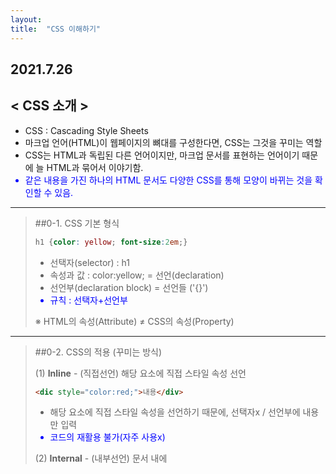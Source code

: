 ```yaml
---
layout: 
title:  "CSS 이해하기"
---
```


## 2021.7.26


## **< CSS 소개 >**
- CSS : Cascading Style Sheets
- 마크업 언어(HTML)이 웹페이지의 뼈대를 구성한다면, CSS는 그것을 꾸미는 역할
- CSS는 HTML과 독립된 다른 언어이지만, 마크업 문서를 표현하는 언어이기 때문에 늘 HTML과 묶어서 이야기함.
- 같은 내용을 가진 하나의 HTML 문서도 다양한 CSS를 통해 모양이 바뀌는 것을 확인할 수 있음.

* * * 

> ##0-1. CSS 기본 형식
> 
>  ```css
>  h1 {color: yellow; font-size:2em;}
>  ```
> 
> - 선택자(selector) : h1
> - 속성과 값 : color:yellow;  = 선언(declaration)
> - 선언부(declaration block) = 선언들 ('{}')
> - 규칙 : 선택자+선언부
> 
>  ※ HTML의 속성(Attribute) ≠ CSS의 속성(Property)
 
 * * *
 
>  ##0-2. CSS의 적용 (꾸미는 방식)
>  
>  (1) **Inline** - (직접선언) 해당 요소에 직접 스타일 속성 선언
>  ```html
>  <dic style="color:red;">내용</div>
>  ```
>  - 해당 요소에 직접 스타일 속성을 선언하기 때문에, 선택자x / 선언부에 내용만 입력
>  - 코드의 재활용 불가(자주 사용x)
>  
>  
>  (2) **Internal** - (내부선언) 문서 내에 <style> 요소로 속성 적용
>  ```css
>  <style> div {color:red;} </style>
>  ```
>  - 문서의 ```<head>```에 ```<style>```요소를 선언하여 모든 ```<div>```에 같은 스타일 규칙 적용
>  - 하지만, 페이지가 많고 스타일 규칙 내용이 많아 모든 페이지마다 저마다의 규칙을 선언하기는 쉽지 않음.
>   
>   
>  (3) **External** - (외부선언) 외부 스타일 시트 파일 연결
>  ```css
>  div {color:red;}     /*외부 스타일 시트 파일*/
>  <link rel="stylesheet" href="css/style.css">
>  ```
>  - 외부 스타일 시트란, 스타일 규칙들을 별도의 외부 파일에 담아 넣은 것 (확장자 .css)
>  - 외부 스타일 시트 방식이면, 많은 페이지가 있더라도 이 한 줄로 모든 페이지에 같은 스타일 적용 가능.
>  - **rel 속성** : 연결되는 파일이 문서와 어떤 관계인지를 명시하는 속성으로, CSS파일은 'stylesheet'라고 적어야 함.
>  
>   
>  (4) **Import** - (불러오기) 
>   
> ```css
> @import url("css/style.css");
>  ```
>   
>  - 스타일 시트 내에 다른 스타일 시트 파일을 불러오는 방식
>  - <style> 내부 상단이나 외부 스타일 시트 파일 상단에 선언하는데 거의 사용x

 * * *
  
## 1. CSS 문법 - 기본 선택자 (요소, 태그) - '*'
```css
h1 {color: yellow;}
* {color: yellow;}
h1,h2,h3,h4,h5,h6 {color: yellow; font-size:2em;}
```
- 선택자 부분에 들어가는 것에 따라 '요소 선택자', '태그 선택자'라고도 불림.
- 전체 선택자, ```*```(별표, asterisk)를 통해 문서 내에 있는 모든 요소를 선택할 수 있어 매우 편리하지만, 성능이 좋지 않아 사용을 지양함.
- 선택자끼리, 선언끼리 그룹화 가능.

1-2. CSS 문법 - class 선택자 - '.'
```css, html
.foo {font-size: 30px;}
.bar {color: blue;}

<p class="foo">내용</p>
<p class ="foo bar">내용</p>
```
- 기본 선택자만 쓰면 같은 요소끼리는 같은 스타일 규칙이 적용되는 단점이 있음.
- 이에, 요소에 구애받지 않고 스타일을 적용하는 가장 일반적인 방법이 class 선택자.
- HTML의 요소에 class 속성을 추가하여(여러개 가능) CSS에서 그 속성 값(foo)을 선택자를 지정.
- 클래스 선택자를 쓸 때는, 맨 앞에 .(마침표)를 찍어야 함.

1-3. CSS 문법 - id 선택자 - '#'
```css, html
#bar {background-color: yellow;}

<p id="bar">내용</p>
```
- class 선택자와 비슷하며, class 속성 대신 id 속성을 쓰면 됨.
- class 선택자와의 가장 큰 차이점은, class와 달리 id는 문서 내에서 유일해야한다는 점임.
- 즉, id 선택자로 규칙을 적용할 수 있는 요소는 단 하나뿐.

1-4. CSS 문법 - 선택자의 조합
```css
  p.bar{...}         /* 요소 + class */
  .foo.bar{...}      /* class + class */
  #foo.bar{...}      /* id + class */
```

1-5. CSS 문법 - 속성 선택자
  (1) 단순 속성으로 선택 : [속성의 이름]
  ```css, html
  p[class] { color: silver; }   /* class속성이 있는 <p>요소에 모두 적용 */
  p[class][id] { text-decoration: underline; }  /* class, id 속성 둘다 있는 <p>요소에 모두 적용 */
  
  <p class="foo">Hello</p>
  <p class="bar">CSS</p>
  <p class="baz" id="title">HTML</p>
  ```
  
  (2) 정확한 속성으로 선택 : [속성의 이름="속성의 값"]
  ```css
  p[class="foo"] { color: silver; }
  p[id="title"] { text-decoration: underline; }
  ```
  
  (3) 부분 속성값으로 선택
- [class~="color"] : class 속성의 값이 공백으로 구분한 "color" 단어(오직 color만, colorful 안됨)가 포함되는 요소 선택
- [class^="color"] : class 속성의 값이 "color"로 시작하는 요소 선택
- [class$="color"] : class 속성의 값이 "color"로 끝나는 요소 선택
- [class*="color"] : class 속성의 값이 "color" 문자가 포함되는 요소 선택

  
1-6. 문서 구조 관련 선택자
  : 문서의 구조를 이해하려면 '부모와 자식 관계(바로 위, 바로 아래)'와 '조상과 자손 관계(위로 쭉, 아래로 쭉)', '형제관계(동등한 레벨)', '인접한 형제 관계(동등한 레벨 중에서 앞뒤로 나올 때)'가 있음을 알아야 함.
  
  (1) 자손 선택자 - ' '(공백)
  ```css
  div span { color: red; }
  ```
  : <div>의 자손 요소인 <span>을 선택하는 선택자임.
  
  (2) 자식 선택자 - '>'(꺽쇠 기호)
  ```css
  div > h1 {color:red;}
  ```
  : <div>의 자식 요소인 <h1>을 선택하는 선택자임.
  
  (3) 인접 형제 선택자 - '+'
  ```css
  div + p {color:red;}
  ```
  : <div>와 인접한 형제 관계인 <p>선택
  
  +응용)
  ```css
  body > div table + ul { ... }
  /* body요소의 자식인 div요소의 자손인 table요소의 인접한 형제 관계인 ul 선택 */
  ```
   
  
  
2-1. CSS 문법 - 가상 선택자 - 1. 가상 클래스 - ':'(콜론 기호)
  - 가상 선택자에는 가상 클래스와 가상 요소가 있음.
  - 가상 클래스란(pseudo class), 흔하게 사용되는 여러 동작 패턴에 대하여 미리 정해놓은 스타일이 적용되도록 약속된 보이지 않는 클래스임.
  
  (1) 문서 구조 관련된 가상 클래스 
  - :first-child : 첫 번째 자식 요소 선택
  - :last-child : 마지막 자식 요소 선택
  ```css, html
  <ul>
    <li>HTML</li>
    <li>CSS</li>
    <li>JS</li>
  </ul>
  li:first-child { color: red; }
  li:last-child { color: blue; }
  ```
  
  (2) 앵커 요소와 관련된 가상 클래스
  - :link : 하이퍼링크(앵커 요소 내의 href 속성)이면서 아직 방문하지 않은 앵커
  - :visited : 이미 방문한 하이퍼링크를 의미
  ```css
  a:link { color: blue; }
  a:visited { color: gray; }
  ```
  
  (3) 사용자 동작과 관련된 가상 클래스
  - :focus: 현재 입력 초점(입력 폼에 마우스 클릭이나 키보드 탭 키로 요소 탐색)을 가진 요소에 적용
  - :hover: 마우스 포인터가 있는(마우스를 올렸을 때) 요소에 적용
  - :active: 사용자 입력(버튼이나 링크 등을 마우스로 클릭)으로 활성화된 요소에 적용
  
  
2-2. CSS 문법 - 가상 선택자 - 2. 가상 요소 - ':'(콜론 기호) / '::'(더블 콜론 기호)(~CSS3부터)
  : 가상 요소(pseudo element)란, HTML <body> 코드에 존재하지 않는 구조 요소에 스타일 부여 가능.
  ```css
  p::before { content: "###" }
  p::after { content: "!!!" }
  p::first-line { color:yellow; }
  p::first-letter { font-size:3em; }
  ```
  - :before : 가장 앞에 요소를 삽입     ← content 속성 필요
  - :after : 가장 뒤에 요소를 삽입      ← content 속성 필요
  - :first-line : 요소의 첫 번째 줄에 있는 텍스트
  - :first-letter : 블록 레벨 요소의 첫 번째 문자
  

3. CSS 문법 - 구체성
  : 만약 같은 요소를 선택하는 서로 다른 중복된 스타일 요소가 있다면 어떻게 될까?
    → 구체성(선택자를 얼마나 명시적으로, 구체적으로 선언했는지를 수치화한 것)의 값이 큰 요소부터 우선으로 적용됨.
  
  - !important 키워드 : 모든 구체성을 무시하고 우선권을 가짐. 인라인 방식으로 표기
  - 1, 0, 0, 0 : 요소에 직접 스타일 속성을 선언한 인라인 방식
  - 0, 1, 0, 0 : 선택자에 있는 모든 'id' 속성값
  - 0, 0, 1, 0 : 선택자에 있는 모든 'class' 속성값, 기타 속성, 가상 클래스
  - 0, 0, 0, 1 : 선택자에 있는 모든 '요소', 가상 요소
  - 0, 0, 0, 0 : 전체 선택자(*)
  - 조합자는 구체성에 영향을 주지 않는다. (>, + 등)
  
```css
h1 { ... }      /* <h1>요소 하나 = 0,0,0,1 */
body h1 { ... }      /* <body>, <h1>요소 둘 = 0,0,0,2 */
.grape { ... }      /* grape 클래스 하나 = 0,0,1,0 */
*.bright { ... }      /* 전체 선택자(*) + bright 클래스 = 0,0,1,0 */
p.bright em.dark { ... }      /* <p>,<em>요소 + bright,dark 클래스 =  0,0,2,2 */
#page { ... }      /* page id 하나 = 0,1,0,0 */
div#page { ... }      /* div 요소 + page id = 0,1,0,1 */
```
  
  
4. CSS 문법 - 상속
  - 상속은 말그대로, 부모의 속성이 자식에게도 적용이 되는 것.
  - 그러나, 모든 속성이 다 상속되는 것은 아님.(margin 등 박스 모델 속성 등)
  - 상속된 속성은 아무런 구체성을 가지지 못함.
  ```css, html
  * { color: red; }
  h1#page { color: gray; }
  
  <h1 id="page">Hello, <em>CSS</em></h1>    /* 회색글씨 Hello, 빨간글씨 CSS */
  ```
  

5. CSS 문법 - 캐스케이딩
  - 캐스케이딩(cascading)이란, 스타일 규칙들이 어떠한 기준을 통해 단계적으로 요소에 적용되는지를 정한 규칙임.
  - 1. '중요도(!impoirtant)'가 명시적으로 선언된 규칙을 우선함.
  - 2. 스타일 규칙들의 '출서'에 따라 분류함.
      : CSS 출처는 제작자(사이트 개발자)와 사용자(웹 페이지를 방문한 일반 사용자), 사용자 에이전트(일반 사용자의 환경, 즉 브라우저에 내장된 CSS)로 나뉨.
      : 제작자 스타일 규칙이 사용자 에이전트 스타일 규칙보다 우선함.
  - 3. 스타일 규칙들의 '구체성' 값이 클수록 우선함.
  - 4. 스타일 규칙의 '선언 순서'가 뒤에 있을 수록 우선함.

  
  
